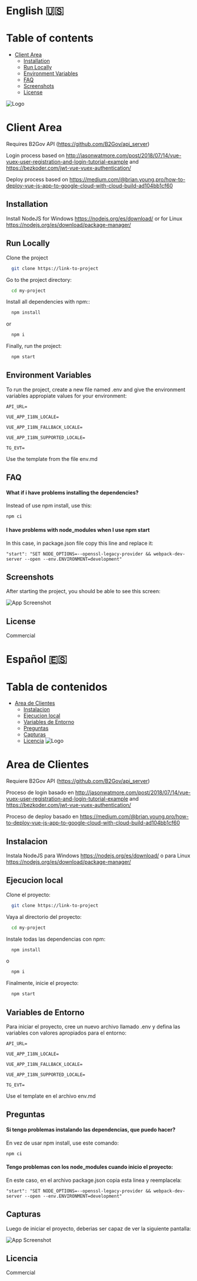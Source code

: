# English 🇺🇸
# Table of contents

- [Client Area](#client-area)
  - [Installation](#installation)
  - [Run Locally](#run-locally)
  - [Environment Variables](#environment-variables)
  - [FAQ](#faq)
  - [Screenshots](#screenshots)
  - [License](#license)

![Logo](https://b2gov.com/wp-content/uploads/2020/11/Original-sin-fondo.png)

# Client Area

Requires B2Gov API (https://github.com/B2Gov/api_server)

Login process based on http://jasonwatmore.com/post/2018/07/14/vue-vuex-user-registration-and-login-tutorial-example and https://bezkoder.com/jwt-vue-vuex-authentication/

Deploy process based on https://medium.com/@brian.young.pro/how-to-deploy-vue-js-app-to-google-cloud-with-cloud-build-ad104bb1cf60
## Installation

Install NodeJS for Windows https://nodejs.org/es/download/
or for Linux https://nodejs.org/es/download/package-manager/
    
## Run Locally

Clone the project

```bash
  git clone https://link-to-project
```

Go to the project directory:

```bash
  cd my-project
```

Install all dependencies with npm::

```bash
  npm install
```
or
```bash
  npm i
```

Finally, run the project:

```bash
  npm start
```


## Environment Variables

To run the project, create a new file named .env and give the environment variables appropiate values for your environment:

`API_URL=`

`VUE_APP_I18N_LOCALE=`

`VUE_APP_I18N_FALLBACK_LOCALE=`

`VUE_APP_I18N_SUPPORTED_LOCALE=`

`TG_EVT=`

Use the template from the file env.md
## FAQ

#### What if i have problems installing the dependencies?

Instead of use npm install, use this:
```bash
npm ci
``` 


#### I have problems with node_modules when I use npm start

In this case, in package.json file copy this line and replace it:

```
"start": "SET NODE_OPTIONS=--openssl-legacy-provider && webpack-dev-server --open --env.ENVIRONMENT=development"
```


## Screenshots

After starting the project, you should be able to see this screen:

![App Screenshot](https://i.postimg.cc/nz0Q1Gry/Captura.png)


## License

Commercial


# Español 🇪🇸
# Tabla de contenidos
- [Area de Clientes](#area-de-clientes)
  - [Instalacion](#instalacion)
  - [Ejecucion local](#ejecucion-local)
  - [Variables de Entorno](#variables-de-entorno)
  - [Preguntas](#preguntas)
  - [Capturas](#capturas)
  - [Licencia](#licencia)
![Logo](https://b2gov.com/wp-content/uploads/2020/11/Original-sin-fondo.png)
# Area de Clientes

Requiere B2Gov API (https://github.com/B2Gov/api_server)

Proceso de login basado en http://jasonwatmore.com/post/2018/07/14/vue-vuex-user-registration-and-login-tutorial-example and https://bezkoder.com/jwt-vue-vuex-authentication/

Proceso de deploy basado en https://medium.com/@brian.young.pro/how-to-deploy-vue-js-app-to-google-cloud-with-cloud-build-ad104bb1cf60
## Instalacion

Instala NodeJS para Windows https://nodejs.org/es/download/
o para Linux https://nodejs.org/es/download/package-manager/
## Ejecucion local

Clone el proyecto:

```bash
  git clone https://link-to-project
```

Vaya al directorio del proyecto:

```bash
  cd my-project
```

Instale todas las dependencias con npm:

```bash
  npm install
```
o
```bash
  npm i
```

Finalmente, inicie el proyecto:

```bash
  npm start
```
## Variables de Entorno

Para iniciar el proyecto, cree un nuevo archivo llamado .env y defina las variables con valores apropiados para el entorno:

`API_URL=`

`VUE_APP_I18N_LOCALE=`

`VUE_APP_I18N_FALLBACK_LOCALE=`

`VUE_APP_I18N_SUPPORTED_LOCALE=`

`TG_EVT=`

Use el template en el archivo env.md
## Preguntas

#### Si tengo problemas instalando las dependencias, que puedo hacer?

En vez de usar npm install, use este comando:
```bash
npm ci
``` 


#### Tengo problemas con los node_modules cuando inicio el proyecto:

En este caso, en el archivo package.json copia esta linea y reemplacela:

```
"start": "SET NODE_OPTIONS=--openssl-legacy-provider && webpack-dev-server --open --env.ENVIRONMENT=development"
```
## Capturas

Luego de iniciar el proyecto, deberias ser capaz de ver la siguiente pantalla:

![App Screenshot](https://i.postimg.cc/nz0Q1Gry/Captura.png)

## Licencia

Commercial
